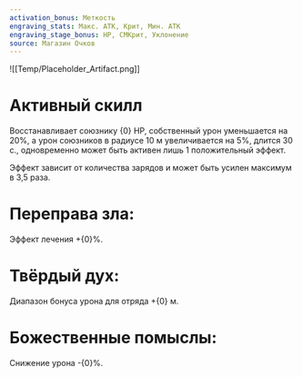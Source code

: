 ```yaml
---
activation_bonus: Меткость
engraving_stats: Макс. АТК, Крит, Мин. АТК
engraving_stage_bonus: HP, СМКрит, Уклонение
source: Магазин Очков
---
```

![[Temp/Placeholder_Artifact.png]]
# Активный скилл
Восстанавливает союзнику {0} HP, собственный урон уменьшается на 20%, а урон союзников в радиусе 10 м увеличивается на 5%, длится 30 с., одновременно может быть активен лишь 1 положительный эффект.

Эффект зависит от количества зарядов и может быть усилен максимум в 3,5 раза.

# Переправа зла: 
Эффект лечения +{0}%.
# Твёрдый дух: 
Диапазон бонуса урона для отряда +{0} м.
# Божественные помыслы: 
Снижение урона -{0}%.
